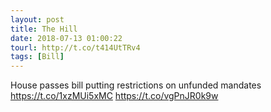 ```yaml
---
layout: post
title: The Hill
date: 2018-07-13 01:00:22
tourl: http://t.co/t414UtTRv4
tags: [Bill]
---
```

House passes bill putting restrictions on unfunded mandates https://t.co/1xzMUi5xMC https://t.co/vgPnJR0k9w